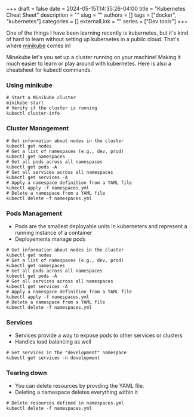 +++ 
draft = false
date = 2024-05-15T14:35:26-04:00
title = "Kubernetes Cheat Sheet"
description = ""
slug = ""
authors = []
tags = ["docker", "kubernetes"]
categories = []
externalLink = ""
series = ["Dev tools"]
+++

One of the things I have been learning recently is kubernetes, but it's kind of hard to learn without setting up kubernetes in a public cloud. That's where [minikube](https://minikube.sigs.k8s.io/docs/) comes in!

Minekube let's you set up a cluster running on your machine! Making it much easier to learn or play around with kubernetes.
Here is also a cheatsheet for kubectl commands.

### Using minikube
```shell
# Start a Minikube cluster
minikube start
# Verify if the cluster is running
kubectl cluster-info
```

### Cluster Management
```shell
# Get information about nodes in the cluster
kubectl get nodes
# Get a list of namespaces (e.g., dev, prod)
kubectl get namespaces
# Get all pods across all namespaces
kubectl get pods -A
# Get all services across all namespaces
kubectl get services -A
# Apply a namespace definition from a YAML file
kubectl apply -f namespaces.yml
# Delete a namespace from a YAML file
kubectl delete -f namespaces.yml
```

### Pods Management
- Pods are the smallest deployable units in kuberneters and represent a running instance of a container
- Deployements manage pods

```shell
# Get information about nodes in the cluster
kubectl get nodes
# Get a list of namespaces (e.g., dev, prod)
kubectl get namespaces
# Get all pods across all namespaces
kubectl get pods -A
# Get all services across all namespaces
kubectl get services -A
# Apply a namespace definition from a YAML file
kubectl apply -f namespaces.yml
# Delete a namespace from a YAML file
kubectl delete -f namespaces.yml
```

### Services
- Services provide a way to expose pods to other services or clusters
- Handles load balancing as well

```shell
# Get services in the "development" namespace
kubectl get services -n development
```

### Tearing down
- You can delete resources by provding the YAML file.
- Deleting a namespace deletes everything within it

```shell
# Delete resources defined in namespaces.yml
kubectl delete -f namespaces.yml
```